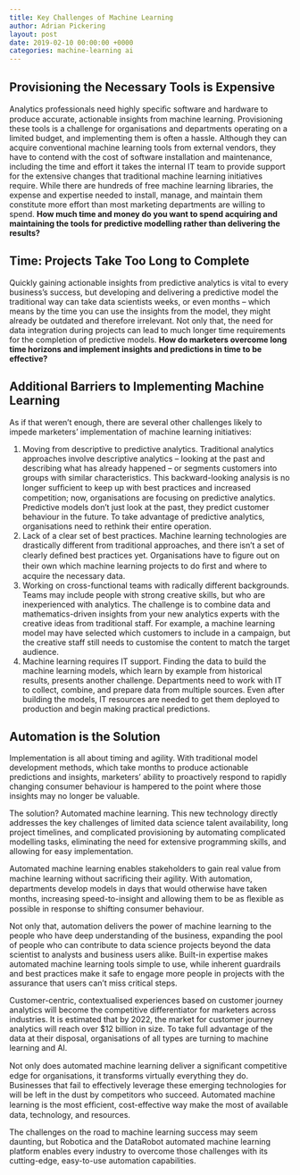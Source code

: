 ```yaml
---
title: Key Challenges of Machine Learning
author: Adrian Pickering
layout: post
date: 2019-02-10 00:00:00 +0000
categories: machine-learning ai
---
```



## Provisioning the Necessary Tools is Expensive
Analytics professionals need highly speciﬁc software and hardware to produce accurate, actionable insights from machine learning. Provisioning these tools is a challenge for organisations and departments operating on a limited budget, and implementing them is often a hassle. Although they can acquire conventional machine learning tools from external vendors, they have to contend with the cost of software installation and maintenance, including the time and effort it takes the internal IT team to provide support for the extensive changes that traditional machine learning initiatives require. While there are hundreds of free machine learning libraries, the expense and expertise needed to install, manage, and maintain them constitute more effort than most marketing departments are willing to spend.
**How much time and money do you want to spend acquiring and maintaining the tools for predictive modelling rather than delivering the results?**

## Time: Projects Take Too Long to Complete
Quickly gaining actionable insights from predictive analytics is vital to every business’s success, but developing and delivering a predictive model the traditional way can take data scientists weeks, or even months – which means by the time you can use the insights from the model, they might already be outdated and therefore irrelevant. Not only that, the need for data integration during projects can lead to much longer time requirements for the completion of predictive models.
**How do marketers overcome long time horizons and implement insights and predictions in time to be effective?**

## Additional Barriers to Implementing Machine Learning 
As if that weren’t enough, there are several other challenges likely to impede marketers’ implementation of machine learning initiatives: 
1. Moving from descriptive to predictive analytics.
Traditional analytics approaches involve descriptive analytics – looking at the past and describing what has already happened – or segments customers into groups with similar characteristics. This backward-looking analysis is no longer sufﬁcient to keep up with best practices and increased competition; now, organisations are focusing on predictive analytics. Predictive models don’t just look at the past, they predict customer behaviour in the future. To take advantage of predictive analytics, organisations need to rethink their entire operation.
2. Lack of a clear set of best practices.
Machine learning technologies are drastically different from traditional approaches, and there isn’t a set of clearly deﬁned best practices yet. Organisations have to ﬁgure out on their own which machine learning projects to do ﬁrst and where to acquire the necessary data.
3. Working on cross-functional teams with radically different backgrounds.
Teams may include people with strong creative skills, but who are inexperienced with analytics. The challenge is to combine data and mathematics-driven insights from your new analytics experts with the creative ideas from traditional staff. For example, a machine learning model may have selected which customers to include in a campaign, but the creative staff still needs to customise the content to match the target audience. 
4. Machine learning requires IT support.
Finding the data to build the machine learning models, which learn by example from historical results, presents another challenge. Departments need to work with IT to collect, combine, and prepare data from multiple sources. Even after building the models, IT resources are needed to get them deployed to production and begin making practical predictions. 

## Automation is the Solution
Implementation is all about timing and agility. With traditional model development methods, which take months to produce actionable predictions and insights, marketers’ ability to proactively respond to rapidly changing consumer behaviour is hampered to the point where those insights may no longer be valuable.

The solution? Automated machine learning. This new technology directly addresses the key challenges of limited data science talent availability, long project timelines, and complicated provisioning by automating complicated modelling tasks, eliminating the need for extensive programming skills, and allowing for easy implementation.

Automated machine learning enables stakeholders to gain real value from machine learning without sacriﬁcing their agility. With automation, departments develop models in days that would otherwise have taken months, increasing speed-to-insight and allowing them to be as ﬂexible as possible in response to shifting consumer behaviour.

Not only that, automation delivers the power of machine learning to the people who have deep understanding of the business, expanding the pool of people who can contribute to data science projects beyond the data scientist to analysts and business users alike. Built-in expertise makes automated machine learning tools simple to use, while inherent guardrails and best practices make it safe to engage more people in projects with the assurance that users can’t miss critical steps.

Customer-centric, contextualised experiences based on customer journey analytics will become the competitive differentiator for marketers across industries. It is estimated that by 2022, the market for customer journey analytics will reach over $12 billion in size. To take full advantage of the data at their disposal, organisations of all types are turning to machine learning and AI.

Not only does automated machine learning deliver a signiﬁcant competitive edge for organisations, it transforms virtually everything they do. Businesses that fail to effectively leverage these emerging technologies for will be left in the dust by competitors who succeed. Automated machine learning is the most efﬁcient, cost-effective way make the most of available data, technology, and resources. 

The challenges on the road to machine learning success may seem daunting, but Robotica and the DataRobot automated machine learning platform enables every industry to overcome those challenges with its cutting-edge, easy-to-use automation capabilities. 
